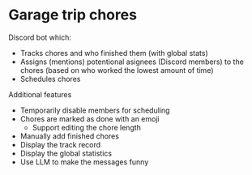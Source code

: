 # Garage trip chores

Discord bot which:
* Tracks chores and who finished them (with global stats)
* Assigns (mentions) potentional asignees (Discord members) to the chores (based on who worked the lowest amount of time)
* Schedules chores

Additional features
* Temporarily disable members for scheduling
* Chores are marked as done with an emoji
  * Support editing the chore length
* Manually add finished chores
* Display the track record
* Display the global statistics
* Use LLM to make the messages funny
